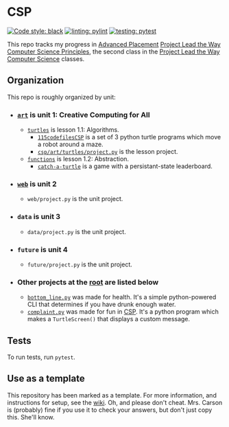# CSP

[![Code style: black](https://img.shields.io/badge/code%20style-black-000000.svg)][black] [![linting: pylint](https://img.shields.io/badge/linting-pylint-yellowgreen)][pylint] [![testing: pytest](https://img.shields.io/badge/testing-pytest-orange)][pytest]

This repo tracks my progress in [Advanced Placement][ap] [Project Lead the Way][pltw] [Computer Science Principles][csp], the second class in the [Project Lead the Way Computer Science][pltw csp] classes.

## Organization

This repo is roughly organized by unit:

- ### [`art`](/csp/art/) is unit 1: Creative Computing for All

  - [`turtles`][turtles folder] is lesson 1.1: Algorithms.
    - [`115codefilesCSP`][115codefiles] is a set of 3 python turtle programs which move a robot around a maze.
    - [`csp/art/turtles/project.py`][turtle project] is the lesson project.
  - [`functions`][funcs] is lesson 1.2: Abstraction.
    - [`catch-a-turtle`][catch-a-turtle] is a game with a persistant-state leaderboard.

- ### [`web`](/csp/) is unit 2

  - `web/project.py` is the unit project.

- ### `data` is unit 3

  - `data/project.py` is the unit project.

- ### `future` is unit 4

  - `future/project.py` is the unit project.

- ### Other projects at the [root](./csp/) are listed below

  - [`bottom_line.py`][bottom line] was made for health. It's a simple python-powered CLI that determines if you have drunk enough water.
  - [`complaint.py`][complaint] was made for fun in [CSP][art]. It's a python program which makes a `TurtleScreen()` that displays a custom message.

## Tests

To run tests, run `pytest`.

## Use as a template

This repository has been marked as a template. For more information, and instructions for setup, see the [wiki][wiki].
Oh, and please don't cheat. Mrs. Carson is (probably) fine if you use it to check your answers, but don't just copy this. She'll know.

[115codefiles]: /csp/art/turtles/115codefilesCSP/
[ap]: https://apstudents.collegeboard.org/
[art]: #art-is-unit-1-creative-computing-for-all
[black]: https://github.com/psf/black
[bottom line]: /csp/bottom_line.py
[catch-a-turtle]: /csp/art/functions/catch_a_turtle
[csp]: https://apstudents.collegeboard.org/courses/ap-computer-science-principles
[complaint]: /csp/compaint.py
[funcs]: /csp/art/functions/
[pltw]: https://www.pltw.org/
[pltw csp]: https://www.pltw.org/our-programs/pltw-computer-science
[pylint]: https://github.com/PyCQA/pylint
[pytest]: https://pytest.org/
[turtles folder]: /csp/art/turtles/
[turtle project]: /csp/art/turtles/project.py
[wiki]: https://github.com/lishaduck/CSP/wiki
